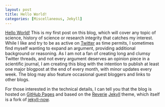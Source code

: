 ```yaml
---
layout: post
title: Hello World!
categories: [Miscellaneous, Jekyll]
---
```


[Hello World!](https://en.wikipedia.org/wiki/%22Hello,_World!%22_program) This is my first post on this blog, which will cover any topic of science, history of science or research integrity that catches my interest. While I like and try to be as active on [Twitter](https://twitter.com/MagnusPalmblad) as time permits, I sometimes find myself wanting to expand an argument, providing additional background or reasoning. As I am not a fan of creating long and clumsy Twitter threads, and not every argument deserves an opinion piece in a scientific journal, I am creating this blog with the intention to publish at least one major blogpost at the end of every month, with minor updates every week. The blog may also feature occasional guest bloggers and links to other blogs.

For those interested in the technical details, I can tell you that the blog is hosted on [GitHub Pages](https://pages.github.com/) and based on the [Reverie](https://github.com/amitmerchant1990/reverie) [Jekyll](https://jekyllrb.com/) theme, which itself is a fork of [jekyll-now](https://github.com/barryclark/jekyll-now).
&nbsp;  
&nbsp;  
